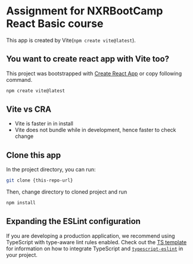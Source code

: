 # Assignment for NXRBootCamp React Basic course
This app is created by Vite(`npm create vite@latest`).

## You want to create react app with Vite too?
This project was bootstrapped with [Create React App](https://github.com/facebook/create-react-app) or copy following command.
```bash
npm create vite@latest
```
## Vite vs CRA
- Vite is faster in in install
- Vite does not bundle while in development, hence faster to check change

## Clone this app
In the project directory, you can run:
```bash
git clone {this-repo-url}
```
Then, change directory to cloned project and run
```bash
npm install
```

## Expanding the ESLint configuration

If you are developing a production application, we recommend using TypeScript with type-aware lint rules enabled. Check out the [TS template](https://github.com/vitejs/vite/tree/main/packages/create-vite/template-react-ts) for information on how to integrate TypeScript and [`typescript-eslint`](https://typescript-eslint.io) in your project.